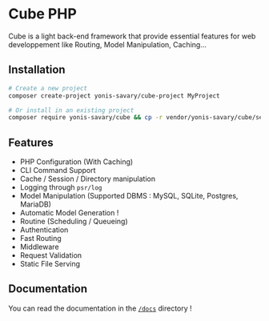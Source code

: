 # Cube PHP

Cube is a light back-end framework that provide essential features for web developpement like Routing, Model Manipulation, Caching...

## Installation

```bash
# Create a new project
composer create-project yonis-savary/cube-project MyProject

# Or install in an existing project
composer require yonis-savary/cube && cp -r vendor/yonis-savary/cube/server/* .
```

## Features

- PHP Configuration (With Caching)
- CLI Command Support
- Cache / Session / Directory manipulation
- Logging through `psr/log`
- Model Manipulation (Supported DBMS : MySQL, SQLite, Postgres, MariaDB)
- Automatic Model Generation !
- Routine (Scheduling / Queueing)
- Authentication
- Fast Routing
- Middleware
- Request Validation
- Static File Serving

## Documentation

You can read the documentation in the [`/docs`](./docs/README.md) directory !